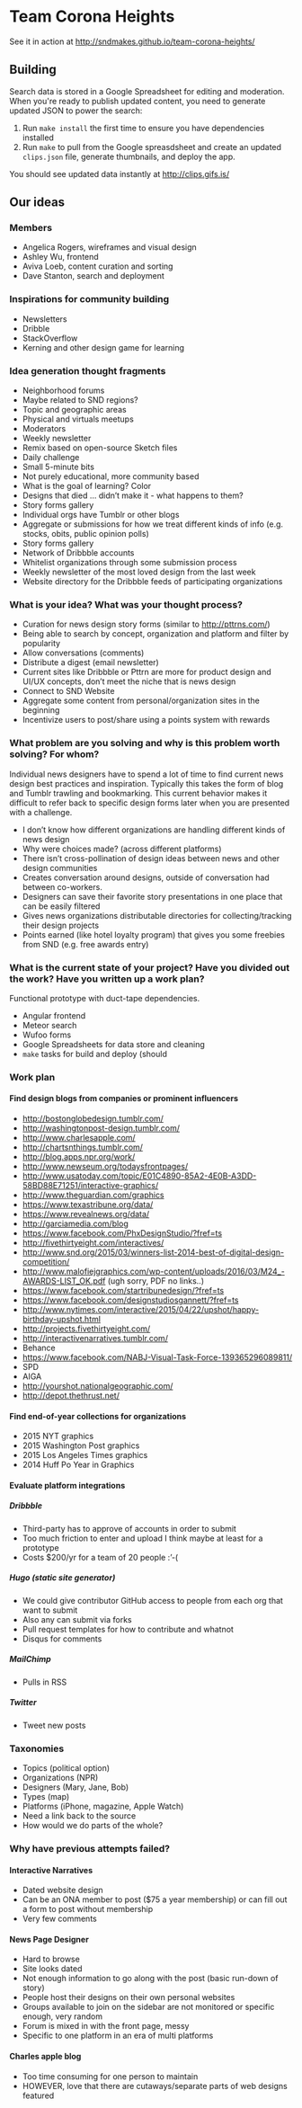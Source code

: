 # Team Corona Heights

See it in action at http://sndmakes.github.io/team-corona-heights/

## Building

Search data is stored in a Google Spreadsheet for editing and moderation. When you're ready to publish updated content, you need to generate updated JSON to power the search:

1. Run `make install` the first time to ensure you have dependencies installed
2. Run `make` to pull from the Google spreasdsheet and create an updated `clips.json` file, generate thumbnails, and deploy the app.

You should see updated data instantly at http://clips.gifs.is/

## Our ideas

### Members

* Angelica Rogers, wireframes and visual design
* Ashley Wu, frontend
* Aviva Loeb, content curation and sorting
* Dave Stanton, search and deployment

### Inspirations for community building

* Newsletters
* Dribble
* StackOverflow
* Kerning and other design game for learning

### Idea generation thought fragments

* Neighborhood forums
* Maybe related to SND regions?
* Topic and geographic areas
* Physical and virtuals meetups
* Moderators
* Weekly newsletter
* Remix based on open-source Sketch files
* Daily challenge
* Small 5-minute bits
* Not purely educational, more community based
* What is the goal of learning? Color
* Designs that died … didn’t make it - what happens to them?
* Story forms gallery 
* Individual orgs have Tumblr or other blogs
* Aggregate or submissions for how we treat different kinds of info (e.g. stocks, obits, public opinion polls)
* Story forms gallery
* Network of Dribbble accounts
* Whitelist organizations through some submission process
* Weekly newsletter of the most loved design from the last week
* Website directory for the Dribbble feeds of participating organizations

### What is your idea? What was your thought process? 

* Curation for news design story forms (similar to http://pttrns.com/)
* Being able to search by concept, organization and platform and filter by popularity 
* Allow conversations (comments)
* Distribute a digest (email newsletter)
* Current sites like Dribbble or Pttrn are more for product design and UI/UX concepts, don’t meet the niche that is news design
* Connect to SND Website
* Aggregate some content from personal/organization sites in the beginning
* Incentivize users to post/share using a points system with rewards

### What problem are you solving and why is this problem worth solving? For whom? 

Individual news designers have to spend a lot of time to find current news design best practices and inspiration. Typically this takes the form of blog and Tumblr trawling and bookmarking. This current behavior makes it difficult to refer back to specific design forms later when you are presented with a challenge. 

* I don’t know how different organizations are handling different kinds of news design
* Why were choices made? (across different platforms)
* There isn’t cross-pollination of design ideas between news and other design communities
* Creates conversation around designs, outside of conversation had between co-workers. 
* Designers can save their favorite story presentations in one place that can be easily filtered
* Gives news organizations distributable directories for collecting/tracking their design projects
* Points earned (like hotel loyalty program) that gives you some freebies from SND (e.g. free awards entry)

### What is the current state of your project? Have you divided out the work? Have you written up a work plan? 

Functional prototype with duct-tape dependencies. 

* Angular frontend
* Meteor search
* Wufoo forms
* Google Spreadsheets for data store and cleaning
* `make` tasks for build and deploy (should 

### Work plan

#### Find design blogs from companies or prominent influencers

* http://bostonglobedesign.tumblr.com/
* http://washingtonpost-design.tumblr.com/
* http://www.charlesapple.com/
* http://chartsnthings.tumblr.com/
* http://blog.apps.npr.org/work/
* http://www.newseum.org/todaysfrontpages/
* http://www.usatoday.com/topic/E01C4890-85A2-4E0B-A3DD-58BD88E71251/interactive-graphics/
* http://www.theguardian.com/graphics
* https://www.texastribune.org/data/
* https://www.revealnews.org/data/
* http://garciamedia.com/blog
* https://www.facebook.com/PhxDesignStudio/?fref=ts
* http://fivethirtyeight.com/interactives/
* http://www.snd.org/2015/03/winners-list-2014-best-of-digital-design-competition/
* http://www.malofiejgraphics.com/wp-content/uploads/2016/03/M24_-AWARDS-LIST_OK.pdf (ugh sorry, PDF no links..)
* https://www.facebook.com/startribunedesign/?fref=ts
* https://www.facebook.com/designstudiosgannett/?fref=ts
* http://www.nytimes.com/interactive/2015/04/22/upshot/happy-birthday-upshot.html
* http://projects.fivethirtyeight.com/
* http://interactivenarratives.tumblr.com/
* Behance 
* https://www.facebook.com/NABJ-Visual-Task-Force-139365296089811/
* SPD 
* AIGA 
* http://yourshot.nationalgeographic.com/
* http://depot.thethrust.net/

#### Find end-of-year collections for organizations

* 2015 NYT graphics
* 2015 Washington Post graphics
* 2015 Los Angeles Times graphics
* 2014 Huff Po Year in Graphics

#### Evaluate platform integrations

##### Dribbble

* Third-party has to approve of accounts in order to submit
* Too much friction to enter and upload I think maybe at least for a prototype
* Costs $200/yr for a team of 20 people :’-(

##### Hugo (static site generator)

* We could give contributor GitHub access to people from each org that want to submit
* Also any can submit via forks
* Pull request templates for how to contribute and whatnot
* Disqus for comments

##### MailChimp

* Pulls in RSS

##### Twitter

* Tweet new posts

### Taxonomies

* Topics (political option)
* Organizations (NPR)
* Designers (Mary, Jane, Bob)
* Types (map)
* Platforms (iPhone, magazine, Apple Watch)
* Need a link back to the source
* How would we do parts of the whole?

### Why have previous attempts failed?

#### Interactive Narratives

* Dated website design
* Can be an ONA member to post ($75 a year membership) or can fill out a form to post without membership
* Very few comments

#### News Page Designer

* Hard to browse 
* Site looks dated
* Not enough information to go along with the post (basic run-down of story)
* People host their designs on their own personal websites
* Groups available to join on the sidebar are not monitored or specific enough, very random
* Forum is mixed in with the front page, messy
* Specific to one platform in an era of multi platforms 

#### Charles apple blog

* Too time consuming for one person to maintain
* HOWEVER, love that there are cutaways/separate parts of web designs featured




